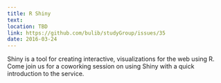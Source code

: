 ```yaml
---
title: R Shiny
text: 
location: TBD
link: https://github.com/bulib/studyGroup/issues/35
date: 2016-03-24
---
```


Shiny is a tool for creating interactive, visualizations for the web using R. Come join us for a coworking session on using Shiny with a quick introduction to the service. 